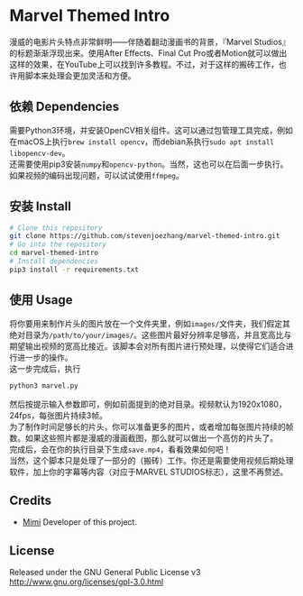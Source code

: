 # Marvel Themed Intro

漫威的电影片头特点非常鲜明——伴随着翻动漫画书的背景，『Marvel Studios』的标题渐渐浮现出来。使用After Effects、Final Cut Pro或者Motion就可以做出这样的效果，在YouTube上可以找到许多教程。不过，对于这样的搬砖工作，也许用脚本来处理会更加灵活和方便。

## 依赖 Dependencies

需要Python3环境，并安装OpenCV相关组件。这可以通过包管理工具完成，例如在macOS上执行`brew install opencv`，而debian系执行`sudo apt install libopencv-dev`。  
还需要使用pip3安装`numpy`和`opencv-python`。当然，这也可以在后面一步执行。  
如果视频的编码出现问题，可以试试使用`ffmpeg`。

## 安装 Install

```bash
# Clone this repository
git clone https://github.com/stevenjoezhang/marvel-themed-intro.git
# Go into the repository
cd marvel-themed-intro
# Install dependencies
pip3 install -r requirements.txt
```

## 使用 Usage

将你要用来制作片头的图片放在一个文件夹里，例如`images/`文件夹，我们假定其绝对目录为`/path/to/your/images/`。这些图片最好分辨率足够高，并且宽高比与期望输出视频的宽高比接近。该脚本会对所有图片进行预处理，以使得它们适合进行进一步的操作。  
这一步完成后，执行
```bash
python3 marvel.py
```
然后按提示输入参数即可，例如前面提到的绝对目录。视频默认为1920x1080，24fps，每张图片持续3帧。  
为了制作时间足够长的片头，你可以准备更多的图片，或者增加每张图片持续的帧数。如果这些照片都是漫威的漫画截图，那么就可以做出一个高仿的片头了。  
完成后，会在你的执行目录下生成`save.mp4`，看看效果如何吧！  
当然，这个脚本只是处理了一部分的（搬砖）工作。你还是需要使用视频后期处理软件，加上你的字幕等内容（对应于MARVEL STUDIOS标志），这里不再赘述。

## Credits
* [Mimi](https://zhangshuqiao.org) Developer of this project.

## License
Released under the GNU General Public License v3  
http://www.gnu.org/licenses/gpl-3.0.html
